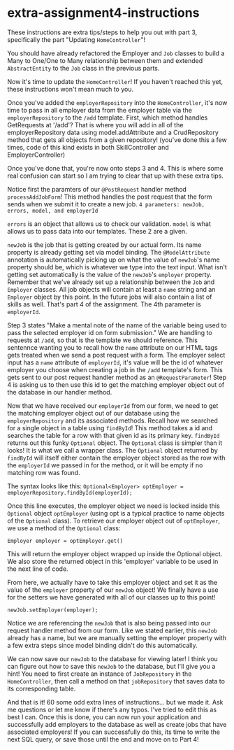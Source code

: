 # extra-assignment4-instructions

These instructions are extra tips/steps to help you out with part 3, 
specifically the part "Updating `HomeController`"!
 
You should have already refactored the Employer and `Job` classes to build a Many to One/One to Many
relationship between them and extended `AbstractEntity` to the `Job` class in the previous parts.

Now it's time to update the `HomeController`!
If you haven't reached this yet, these instructions won't mean much to you.

Once you've added the `employerRepository` into the `HomeController`, it's now time to pass in all
employer data from the employer table via the `employerRepository` to the `/add` template. First, which method
handles GetRequests at '/add'? That is where you will add in all of the employerRepository data using model.addAttribute
and a CrudRepository method that gets all objects from a given repository! (you've done this a few times, code of this kind
exists in both SkillController and EmployerController)

Once you've done that, you're now onto steps 3 and 4. This is where some real confusion can start so I am trying
to clear that up with these extra tips.

Notice first the paramters of our ```@PostRequest``` handler method ```processAddJobForm```!
This method handles the post request that the form sends when we submit it to create a new job.
```4 parameters: newJob, errors, model, and employerId```

```errors``` is an object that allows us to check our validation.
```model``` is what allows us to pass data into our templates.
These 2 are a given.

```newJob``` is the job that is getting created by our actual form.
Its name property is already getting set via model binding. The ```@ModelAttribute``` annotation is automatically picking up on what the value
of ```newJob```'s name property should be, which is whatever we type into the text input. What isn't getting set automatically is the value of
the ```newJob```'s ```employer``` property. Remember that we've already set up a relationship between the ```Job``` and ```Employer``` classes. All job objects will 
contain at least a ```name``` string and an ```Employer``` object by this point. In the future jobs will also contain a list of skills as well. That's part 4
of the assignment. The 4th parameter is ```employerId```.

Step 3 states "Make a mental note of the name of the variable being used to pass the selected employer id on form submission."
We are handling to requests at `/add`, so that is the template we should reference.
This sentennce wanting you to recall how the `name` attribute on our HTML tags gets treated when we
send a post request with a form. The employer select input has a `name` attribute of `employerId`, it's value will be the id of 
whatever employer you choose when creating a job in the `/add` template's form. This gets sent to our post request handler method as an
`@RequestParameter`! Step 4 is asking us to then use this id to get the matching employer object out of the database in our handler method.

Now that we have received our `employerId` from our form, we need to get the matching employer object out of our database using the 
`employerRepository` and its associated methods. Recall how we searched for a single object in a table using `findById`! This method takes a
id and searches the table for a row with that given id as its primary key. `findById` returns out this funky `Optional` object. The `Optional` class
is simpler than it looks! It is what we call a wrapper class. The `Optional` object returned by `findById` will itself either contain the employer
object stored as the row with the `employerId` we passed in for the method, or it will be empty if no matching row was found.

The syntax looks like this:
```Optional<Employer> optEmployer = employerRepository.findById(employerId);```

Once this line executes, the employer object we need is locked inside this `Optional` object `optEmployer` (using opt is a typical practice to name
objects of the `Optional` class). To retrieve our employer object out of `optEmployer`, we use a method of the `Optional` class:

```Employer employer = optEmployer.get()```

This will return the employer object wrapped up inside the Optional object. We also store the returned object in this 'employer' variable to be used in the next
line of code.

From here, we actually have to take this employer object and set it as the value of the `employer` property of our `newJob` object!
We finally have a use for the setters we have generated with all of our classes up to this point!

```newJob.setEmployer(employer);```

Notice we are referencing the `newJob` that is also being passed into our request handler method from our form. Like we stated earlier, this
`newJob` already has a name, but we are manually setting the employer property with a few extra steps since model binding didn't do this automatically.

We can now save our `newJob` to the database for viewing later! I think you can figure out how to save this `newJob` to the database, but I'll 
give you a hint! You need to first create an instance of `JobRepository` in the `HomeController`, then call a method on that `jobRepository`
that saves data to its corresponding table.

And that is it! 60 some odd extra lines of instructions... but we made it. Ask me questions or let me know if there's any typos. I've tried
to edit this as best I can. Once this is done, you can now run your application and successfully add employers to the database as well as
create jobs that have associated employers! If you can successfully do this, its time to write the next SQL query, or save those until the end
and move on to Part 4! 


